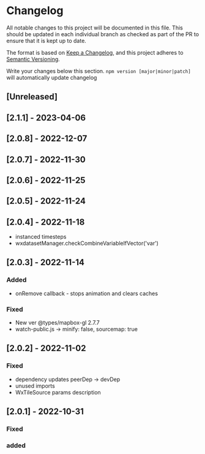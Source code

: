 # Changelog

All notable changes to this project will be documented in this file. This should be updated in each individual branch as checked as part of the PR to ensure that it is kept up to date.

The format is based on [Keep a Changelog](https://keepachangelog.com/en/1.0.0/),
and this project adheres to [Semantic Versioning](https://semver.org/spec/v2.0.0.html).

Write your changes below this section. `npm version [major|minor|patch]` will automatically update changelog

## [Unreleased]

## [2.1.1] - 2023-04-06

## [2.0.8] - 2022-12-07

## [2.0.7] - 2022-11-30

## [2.0.6] - 2022-11-25

## [2.0.5] - 2022-11-24

## [2.0.4] - 2022-11-18

- instanced timesteps
- wxdatasetManager.checkCombineVariableIfVector('var')

## [2.0.3] - 2022-11-14

### Added

- onRemove callback - stops animation and clears caches

### Fixed

- New ver @types/mapbox-gl 2.7.7
- watch-public.js -> minify: false, sourcemap: true

## [2.0.2] - 2022-11-02

### Fixed

- dependency updates peerDep -> devDep
- unused imports
- WxTileSource params description

## [2.0.1] - 2022-10-31

### Fixed

### added
